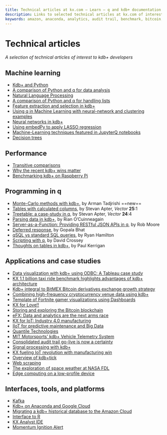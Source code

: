 ```yaml
---
title: Technical articles at kx.com – Learn – q and kdb+ documentation
description: Links to selected technical articles at kx.com of interest to developers
keywords: amazon, anaconda, analytics, audit trail, benchmark, bitcoin, blockchain, cloud, cryptocurrency, decision tree, edge computing, embedpy, efx, feature extraction, fortnite, google, iiot, iot, json, jupyter, kafka, kdb+, lasso, machine learning, motor sports, nasa, natural language processing, neural network, notebook, parse, performance, predictive maintenance, pyq, python, q, qsql, query, r, regression, restful, scripting, signal processing, space weather, sql, table, taxi, telemetry, tick, visualization
---
```

# Technical articles



_A selection of technical articles of interest to kdb+ developers_


## Machine learning

-   [Kdb+ and Python](https://kx.com/blog/kdb-python-embedpy-pyq/)
-   [A comparison of Python and q for data analysis](https://kx.com/blog/a-comparison-of-python-and-q-for-data-analysis/)
-   [Natural Language Processing](https://kx.com/blog/natural-language-processing-in-kx/)
-   [A comparison of Python and q for handling lists](https://kx.com/blog/a-comparison-of-python-and-q-for-handling-lists/)
-   [Feature extraction and selection in kdb+](https://kx.com/blog/machine-learning-toolkit-release-feature-extraction-and-selection-in-kdb/)
-   [Using q in Machine Learning with neural-network and clustering examples](https://kx.com/blog/using-q-machine-learning-neural-network-clustering-examples/)
-   [Neural networks in kdb+](https://kx.com/blog/neural-networks-in-kdb-2/)
-   [Using embedPy to apply LASSO regression](https://kx.com/blog/machine-learning-using-embedpy-to-apply-lasso-regression/)
-   [Machine-Learning techniques featured in JupyterQ notebooks](https://kx.com/blog/machine-learning-techniques-featured-in-jupyterq-notebooks/)
-   [Decision trees](https://kx.com/blog/decision-trees-in-kdb/)


## Performance

-   [Transitive comparisons](https://kx.com/blog/kdb-transitive-comparisons/)
-   [Why the recent kdb+ wins matter](https://kx.com/blog/2018-benchmark-wrap-up-why-the-recent-kdb-wins-matter/)
-   [Benchmarking kdb+ on Raspberry Pi](https://kx.com/blog/benchmarking-kdb-raspberry-pi/)


## Programming in q

<!-- - [Real-world examples of adverbs](https://kx.com/blog/enhancing-kdbq-toolkit-real-world-examples-adverbs/) -->
-   [Monte-Carlo methods with kdb+](https://armantee.github.io/sampling-with-kdb-p1/), by Arman Tadjrishi ==new==
-   [Tables with calculated columns](http://archive.vector.org.uk/art10500650), by Stevan Apter, _Vector_ **25**:1
-   [Treetable: a case-study in q](http://archive.vector.org.uk/art10500340), by Stevan Apter, _Vector_ **24**:4
-   [Parsing data in kdb+](https://kx.com/blog/kx-product-insights-parsing-data-in-kdb/), by Rian O’Cuinneagain
-   [Server-as-a-Function: Providing RESTful JSON APIs in q](https://kx.com/blog/server-as-a-function-providing-restful-json-apis-in-q/), by Rob Moore
-   [Deferred response](https://kx.com/blog/kdb-q-insights-deferred-response/), by Gopala Bhat
-   [qSQL vs standard SQL queries](https://kx.com/blog/kdb-qsql-versus-standard-sql-queries/), by Ryan Hamilton
-   [Scripting with q](https://kx.com/blog/kdb-q-insights-scripting-with-q/), by David Crossey
-   [Thoughts on tables in kdb+](https://kx.com/blog/tech-talk-thoughts-tables-kdb/), by Paul Kerrigan


## Applications and case studies

-   [Data visualization with kdb+ using ODBC: A Tableau case study](https://kx.com/blog/data-visualization-with-kdb-using-odbc-a-tableau-case-study/)
-   [KX 1.1 billion taxi ride benchmark highlights advantages of kdb+ architecture](https://kx.com/blog/kx-1-1-billion-taxi-ride-benchmark-highlights-advantages-kdb-architecture/)
-   [Kdb+ integral to BitMEX Bitcoin derivatives exchange growth strategy](https://kx.com/blog/use-case-kdb-integral-bitmex-bitcoin-derivatives-exchange-growth-strategy/)
-   [Combining high-frequency cryptocurrency venue data using kdb+](https://kx.com/blog/combining-high-frequency-cryptocurrency-venue-data-using-kdb/)
-   [Template of Fortnite gamer visualizations using Dashboards](https://kx.com/blog/kx-product-insights-template-of-fortnite-visualizations-in-destruction-using-dashboards/)
-   [KX for Love!!](https://kx.com/blog/kx-for-love/)
-   [Storing and exploring the Bitcoin blockchain](https://kx.com/blog/kdb-storing-and-exploring-the-bitcoin-blockchain/)
-   [eFX: Data and analytics are the next arms race](https://kx.com/blog/current-trends-in-efx-data-and-analytics-are-the-next-arms-race/)
-   [KX for IoT: Industry 4.0 manufacturing](https://kx.com/blog/kx-iot-industry-4-0-manufacturing/)
-   [IIoT for predictive maintenance and Big Data](https://kx.com/blog/kx-insights-iiot-predictive-maintenance-big-data/)
-   [Quantile Technologies](https://kx.com/blog/powered-by-kx-quantile-technologies-limited/)
-   [MIT Motorsports’ kdb+ Vehicle Telemetry System](https://kx.com/blog/kx-use-case-mit-motorsports-kdb-vehicle-telemetry-system/)
-   [Consolidated audit trail go-live is now a certainty](https://kx.com/blog/kx-insights-consolidated-audit-trail-cat-go-live-now-appears-a-certainty/)
-   [Signal processing with kdb+](https://kx.com/blog/signal-processing-with-kdb/)
-   [KX fueling IoT revolution with manufacturing win](https://kx.com/blog/kx-fueling-iot-revolution-manufacturing-win/)
-   [Overview of kdb+tick](https://kx.com/blog/overview-kdb-tick/)
-   [Web scraping](https://kx.com/blog/web-scraping-a-kdb-use-case/)
-   [The exploration of space weather at NASA FDL](https://kx.com/blog/nasa-frontier-development-lab-space-weather-challenge/)
-   [Edge computing on a low-profile device](https://kx.com/blog/kx-poc-blog-series-edge-computing-on-a-low-profile-device/)


## Interfaces, tools, and platforms

-   [Kafka](https://kx.com/blog/kdb-interface-kafka/)
-   [Kdb+ on Anaconda and Google Cloud](https://kx.com/blog/kdb-on-anaconda-and-google-cloud/)
-   [Migrating a kdb+ historical database to the Amazon Cloud](https://kx.com/blog/migrating-a-kdb-historical-database-to-the-amazon-cloud/)
-   [Interface to R](https://kx.com/blog/kdb-interface-r/)
-   [KX Analyst IDE](https://kx.com/blog/kx-product-insights-analyst-for-kx-ide/)
-   [Momentum Ignition Alert](https://kx.com/blog/kx-product-insights-momentum-ignition-alert/)


